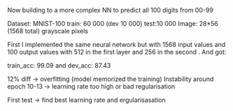 Now building to a more complex NN to predict all 100 digits from 00-99

Dataset: MNIST-100
train: 60 000 (dev 10 000) 
test:10 000
Image: 28*56 (1568 total) grayscale pixels

First I implemented the same neural network but with 1568 input values and 100 output values with 512 in the first layer and 256 in the second . And got: 

train_acc: 99.09 and dev_acc: 87.43


12% diff -> overfitting  (model memorized the training)
Instability around epoch 10-13 -> learning rate too high or bad regularisation


First test -> find best learning rate and ergularisasation
